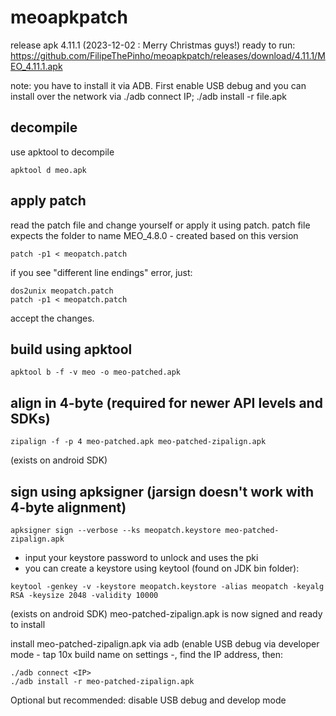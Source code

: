 # meoapkpatch

release apk 4.11.1 (2023-12-02 : Merry Christmas guys!) ready to run: https://github.com/FilipeThePinho/meoapkpatch/releases/download/4.11.1/MEO_4.11.1.apk

note: you have to install it via ADB. First enable USB debug and you can install over the network via ./adb connect IP; ./adb install -r file.apk

## decompile

use apktool to decompile
```shell
apktool d meo.apk
```

## apply patch

read the patch file and change yourself or apply it using patch. patch file expects the folder to name MEO_4.8.0 - created based on this version
```shell
patch -p1 < meopatch.patch
```
if you see "different line endings" error, just:
```shell
dos2unix meopatch.patch
patch -p1 < meopatch.patch
```
accept the changes.

## build using apktool
```shell
apktool b -f -v meo -o meo-patched.apk
```
## align in 4-byte (required for newer API levels and SDKs)

```shell
zipalign -f -p 4 meo-patched.apk meo-patched-zipalign.apk
```
(exists on android SDK)

## sign using apksigner (jarsign doesn't work with 4-byte alignment)
```shell
apksigner sign --verbose --ks meopatch.keystore meo-patched-zipalign.apk
```
- input your keystore password to unlock and uses the pki
- you can create a keystore using keytool (found on JDK bin folder):
```shell
keytool -genkey -v -keystore meopatch.keystore -alias meopatch -keyalg RSA -keysize 2048 -validity 10000
```


(exists on android SDK)
meo-patched-zipalign.apk is now signed and ready to install

install meo-patched-zipalign.apk via adb (enable USB debug via developer mode - tap 10x build name on settings -, find the IP address, then:
```shell
./adb connect <IP>
./adb install -r meo-patched-zipalign.apk
```
Optional but recommended: disable USB debug and develop mode

